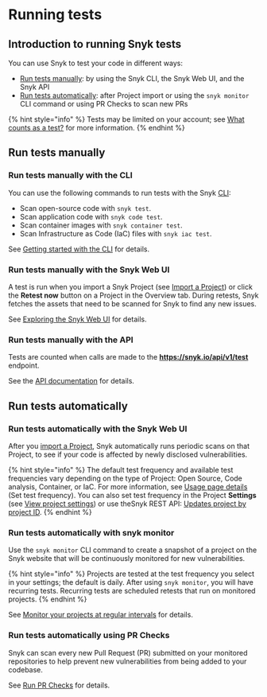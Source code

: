 # Running tests

## Introduction to running Snyk tests

You can use Snyk to test your code in different ways:

* [Run tests manually](running-tests.md#run-tests-manually): by using the Snyk CLI, the Snyk Web UI, and the Snyk API
* [Run tests automatically](running-tests.md#run-tests-automatically): after Project import or using the `snyk monitor` CLI command or using PR Checks to scan new PRs

{% hint style="info" %}
Tests may be limited on your account; see [What counts as a test?](https://support.snyk.io/hc/en-us/articles/360000925418-What-counts-as-a-test-) for more information.
{% endhint %}

## Run tests manually

### Run tests manually with the CLI

You can use the following commands to run tests with the Snyk [CLI](../snyk-cli/cli-reference.md):

* Scan open-source code with `snyk test`.
* Scan application code with `snyk code test`.
* Scan container images with `snyk container test`.
* Scan Infrastructure as Code (IaC) files with `snyk iac test`.

See [Getting started with the CLI](../snyk-cli/getting-started-with-the-cli.md) for details.

### Run tests manually with the Snyk Web UI

A test is run when you import a Snyk Project (see [Import a Project](quickstart/import-a-project.md)) or click the **Retest now** button on a Project in the Overview tab. During retests, Snyk fetches the assets that need to be scanned for Snyk to find any new issues.

See [Exploring the Snyk Web UI](exploring-the-snyk-web-ui.md) for details.

### Run tests manually with the API

Tests are counted when calls are made to the **https://snyk.io/api/v1/test** endpoint.

See the [API documentation](https://snyk.docs.apiary.io/#reference/test) for details.

## Run tests automatically

### Run tests automatically with the Snyk Web UI

After you [import a Project](quickstart/import-a-project.md), Snyk automatically runs periodic scans on that Project, to see if your code is affected by newly disclosed vulnerabilities.

{% hint style="info" %}
The default test frequency and available test frequencies vary depending on the type of Project: Open Source, Code analysis, Container, or IaC. For more information, see [Usage page details](../snyk-admin/manage-settings/usage-settings.md) (Set test frequency). You can also set test frequency in the Project **Settings** (see [View project settings](../manage-issues/introduction-to-snyk-projects/view-project-settings.md)) or use theSnyk REST API: [Updates project by project ID](https://apidocs.snyk.io/?version=2023-02-15#patch-/orgs/-org\_id-/projects/-project\_id-).
{% endhint %}

### Run tests automatically with snyk monitor

Use the `snyk monitor` CLI command to create a snapshot of a project on the Snyk website that will be continuously monitored for new vulnerabilities.

{% hint style="info" %}
Projects are tested at the test frequency you select in your settings; the default is daily. After using `snyk monitor`, you will have recurring tests.  Recurring tests are scheduled retests that run on monitored projects.
{% endhint %}

See [Monitor your projects at regular intervals](../snyk-cli/test-for-vulnerabilities/monitor-your-projects-at-regular-intervals.md) for details.

### Run tests automatically using PR Checks

Snyk can scan every new Pull Request (PR) submitted on your monitored repositories to help prevent new vulnerabilities from being added to your codebase.

See [Run PR Checks](../scan-application-code/run-pr-checks/) for details.
